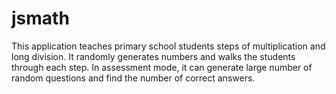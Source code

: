 # jsmath
This application teaches primary school students steps of multiplication and long division. It randomly generates numbers and walks the students through each step. In assessment mode, it can generate large number of random questions and find the number of correct answers.
